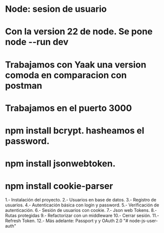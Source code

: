 # Node: sesion de usuario 
# Con la version 22 de node. Se pone node --run dev
# Trabajamos con Yaak una version comoda en comparacion con postman
# Trabajamos en el puerto 3000
# npm install bcrypt. hasheamos el password.
# npm install jsonwebtoken.
# npm install cookie-parser

1.- Instalación del proyecto.
2.- Usuarios en base de datos.
3.- Registro de usuarios.
4.- Autenticación básica con login y password.
5.- Verificación de autenticación.
6.- Sesión de usuarios con cookie.
7.- Json web Tokens.
8.- Rutas protegidas
9.- Refactorizar con un middleware
10.- Cerrar sesión.
11.- Refresh Token.
12.- Más adelante: Passport y y OAuth 2.0 
"# node-js-user-auth"